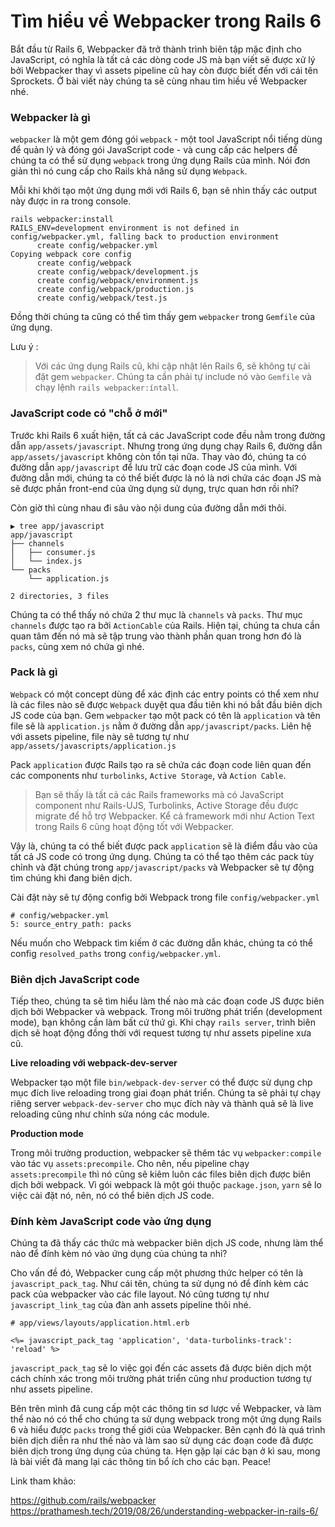 # Tìm hiểu về Webpacker trong Rails 6

Bắt đầu từ Rails 6, Webpacker đã trở thành trình biên tập mặc định cho JavaScript, có nghĩa là tất cả các dòng code JS mà bạn viết sẽ được xử lý bởi Webpacker thay vì assets pipeline cũ hay còn được biết đến với cái tên Sprockets. Ở bài viết này chúng ta sẽ cùng nhau tìm hiều về Webpacker nhé.

### Webpacker là gì

`webpacker` là một gem đóng gói `webpack` - một tool JavaScript nổi tiếng dùng để quản lý và đóng gói JavaScript code - và cung cấp các helpers để chúng ta có thể sử dụng `webpack` trong ứng dụng Rails của mình. Nói đơn giản thì nó cung cấp cho Rails khả năng sử dụng `Webpack`.

Mỗi khi khởi tạo một ứng dụng mới với Rails 6, bạn sẽ nhìn thấy các output này được in ra trong console.

```
rails webpacker:install
RAILS_ENV=development environment is not defined in config/webpacker.yml, falling back to production environment
      create config/webpacker.yml
Copying webpack core config
      create config/webpack
      create config/webpack/development.js
      create config/webpack/environment.js
      create config/webpack/production.js
      create config/webpack/test.js
```

Đồng thời chúng ta cũng có thể tìm thấy gem `webpacker` trong `Gemfile` của ứng dụng.

Lưu ý :
> Với các ứng dụng Rails cũ, khi cập nhật lên Rails 6, sẽ không tự cài đặt gem `webpacker`. Chúng ta cần phải tự include nó vào `Gemfile` và chạy lệnh `rails webpacker:íntall`.

### JavaScript code có "chỗ ở mới"

Trước khi Rails 6 xuất hiện, tất cả các JavaScript code đều nằm trong đường dẫn `app/assets/javascript`. Nhưng trong ứng dụng chạy Rails 6, đường dẫn `app/assets/javascript` không còn tồn tại nữa. Thay vào đó, chúng ta có đường dẫn `app/javascript` để lưu trữ các đoạn code JS của mình. Với đường dẫn mới, chúng ta có thể biết được là nó là nơi chứa các đoạn JS mà sẽ được phần front-end của ứng dụng sử dụng, trực quan hơn rồi nhỉ?

Còn giờ thì cùng nhau đi sâu vào nội dung của đường dẫn mới thôi.

```
▶ tree app/javascript
app/javascript
├── channels
│   ├── consumer.js
│   └── index.js
└── packs
    └── application.js

2 directories, 3 files
```

Chúng ta có thể thấy nó chứa 2 thư mục là `channels` và `packs`. Thư mục `channels` được tạo ra bởi `ActionCable` của Rails. Hiện tại, chúng ta chưa cần quan tâm đến nó mà sẽ tập trung vào thành phần quan trong hơn đó là `packs`, cùng xem nó chứa gì nhé.

### Pack là gì

`Webpack` có một concept dùng để xác định các entry points có thể xem như là các files nào sẽ được `Webpack` duyệt qua đầu tiên khi nó bắt đầu biên dịch JS code của bạn. Gem `webpacker` tạo một pack có tên là `application` và tên file sẽ là `application.js` nằm ở đường dẫn `app/javascript/packs`. Liên hệ với assets pipeline, file này sẽ tương tự như `app/assets/javascripts/application.js`

Pack `application` được Rails tạo ra sẽ chứa các đoạn code liên quan đến các components như `turbolinks`, `Active Storage`, và `Action Cable`.

> Bạn sẽ thấy là tất cả các Rails frameworks mà có JavaScript component như Rails-UJS, Turbolinks, Active Storage đều được migrate để hỗ trợ Webpacker. Kể cả framework mới như Action Text trong Rails 6 cũng hoạt động tốt với Webpacker.

Vậy là, chúng ta có thể biết được pack `application` sẽ là điểm đầu vào của tất cả JS code có trong ứng dụng. Chúng ta có thể tạo thêm các pack tùy chỉnh và đặt chúng trong `app/javascript/packs` và Webpacker sẽ tự động tìm chúng khi đang biên dịch.

Cài đặt này sẽ tự động config bởi Webpack trong file `config/webpacker.yml`



```
# config/webpacker.yml
5: source_entry_path: packs
```

Nếu muốn cho Webpack tìm kiếm ở các đường dẫn khác, chúng ta có thể config `resolved_paths` trong `config/webpacker.yml`.

### Biên dịch JavaScript code

Tiếp theo, chúng ta sẽ tìm hiểu làm thế nào mà các đoạn code JS được biên dịch bởi Webpacker và webpack. Trong môi trường phát triển (development mode), bạn không cần làm bất cứ thứ gì. Khi chạy `rails server`, trình biên dịch sẽ hoạt động đồng thời với request tương tự như assets pipeline xưa cũ.

**Live reloading với webpack-dev-server**

Webpacker tạo một file `bin/webpack-dev-server` có thể được sử dụng chp mục đích live reloading trong giai đoạn phát triển. Chúng ta sẽ phải tự chạy riêng server `webpack-dev-server` cho mục đích này và thành quả sẽ là live reloading cũng như chỉnh sửa nóng các module.

**Production mode**

Trong môi trường production, webpacker sẽ thêm tác vụ `webpacker:compile` vào tác vụ `assets:precompile`. Cho nên, nếu pipeline chạy `assets:precompile` thì nó cũng sẽ kiêm luôn các files biên dịch được biên dịch bởi webpack. Vì gói webpack là một gói thuộc `package.json`, `yarn` sẽ lo việc cài đặt nó, nên, nó có thể biên dịch JS code.

### Đính kèm JavaScript code vào ứng dụng

Chúng ta đã thấy các thức mà webpacker biên dịch JS code, nhưng làm thể nào để đính kèm nó vào ứng dụng của chúng ta nhỉ?

Cho vấn đề đó, Webpacker cung cấp một phương thức helper có tên là `javascript_pack_tag`. Như cái tên, chúng ta sử dụng nó để đính kèm các pack của webpacker vào các file layout. Nó cũng tương tự như `javascript_link_tag` của đàn anh assets pipeline thôi nhé.

```
# app/views/layouts/application.html.erb

<%= javascript_pack_tag 'application', 'data-turbolinks-track': 'reload' %>
```

`javascript_pack_tag` sẽ lo việc gọi đến các assets đã được biên dịch một cách chính xác trong môi trường phát triển cũng như production tương tự như assets pipeline.



Bên trên mình đã cung cấp một các thông tin sơ lược về Webpacker, và làm thể nào nó có thể cho chúng ta sử dụng webpack trong một ứng dụng Rails 6 và hiểu được `packs` trong thế giới của Webpacker. Bên cạnh đó là quá trình biên dịch diễn ra như thế nào và làm sao sử dụng các đoạn code đã được biên dịch trong ứng dụng của chúng ta. Hẹn gặp lại các bạn ở kì sau, mong là bài viết đã mang lại các thông tin bổ ích cho các bạn. Peace!

Link tham khảo:

https://github.com/rails/webpacker
https://prathamesh.tech/2019/08/26/understanding-webpacker-in-rails-6/
